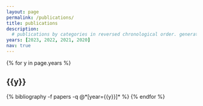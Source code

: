 ```yaml
---
layout: page
permalink: /publications/
title: publications
description: 
  # publications by categories in reversed chronological order. generated by jekyll-scholar.
years: [2023, 2022, 2021, 2020]
nav: true
---
```


<div class="publications">

{% for y in page.years %}
  <h2 class="year">{{y}}</h2>
  {% bibliography -f papers -q @*[year={{y}}]* %}
{% endfor %}

</div>
